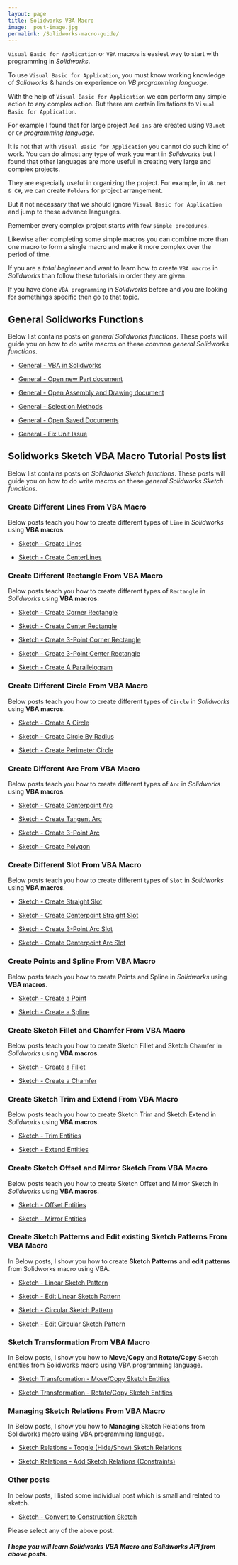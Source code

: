 ```yaml
---
layout: page
title: Solidworks VBA Macro
image:  post-image.jpg
permalink: /Solidworks-macro-guide/
---
```


`Visual Basic for Application` or `VBA` macros is easiest way to start with programming in *Solidworks*. 

To use `Visual Basic for Application`, you must know working knowledge of *Solidworks* & hands on experience on *VB programming language*.

With the help of `Visual Basic for Application` we can perform any simple action to any complex action. 
But there are certain limitations to `Visual Basic for Application`. 

For example I found that for large project `Add-ins` are created using `VB.net` or `C#` *programming language*. 

It is not that with `Visual Basic for Application` you cannot do such kind of work. You can do almost any type of work you want in *Solidworks* but I found that other languages are more useful in creating very large and complex projects. 

They are especially useful in organizing the project. For example, in `VB.net & C#`, we can create `Folders` for project arrangement.

But it not necessary that we should ignore `Visual Basic for Application` and jump to these advance languages. 

Remember every complex project starts with few `simple procedures`. 

Likewise after completing some simple macros you can combine more than one macro to form a single macro and make it more complex over the period of time.

If you are a *total begineer* and want to learn how to create `VBA macros` in *Solidworks* than follow these tutorials in order they are given.

If you have done `VBA programming` in *Solidworks* before and you are looking for somethings specific then go to that topic.

## General Solidworks Functions

Below list contains posts on *general Solidworks functions*. These posts will guide you on how to do write macros on these *common general Solidworks functions*.

* [General - VBA in Solidworks](/solidworks-macro/vba-in-solidworks)

* [General - Open new Part document](/solidworks-macro/open-new-document)

* [General - Open Assembly and Drawing document](/solidworks-macro/open-assembly-and-drawing)

* [General - Selection Methods](/solidworks-macro/select-plane-from-tree)

* [General - Open Saved Documents](/solidworks-macro/open-saved-document)

* [General - Fix Unit Issue](/solidworks-macro/unit-correction)

## Solidworks Sketch VBA Macro Tutorial Posts list

Below list contains posts on *Solidworks Sketch functions*. These posts will guide you on how to do write macros on these *general Solidworks Sketch functions*.

### Create Different Lines From VBA Macro

Below posts teach you how to create different types of `Line` in *Solidworks* using **VBA macros**.

* [Sketch - Create Lines](/solidworks-macro/sketch-create-line)

* [Sketch - Create CenterLines](/solidworks-macro/sketch-create-centerline)

### Create Different Rectangle From VBA Macro

Below posts teach you how to create different types of `Rectangle` in *Solidworks* using **VBA macros**.

* [Sketch - Create Corner Rectangle](/solidworks-macro/create-corner-rectangle)

* [Sketch - Create Center Rectangle](/solidworks-macro/create-center-rectangle)

* [Sketch - Create 3-Point Corner Rectangle](/solidworks-macro/create-3point-corner-rectangle)

* [Sketch - Create 3-Point Center Rectangle](/solidworks-macro/create-3point-center-rectangle)

* [Sketch - Create A Parallelogram](/solidworks-macro/create-parallelogram)

### Create Different Circle From VBA Macro

Below posts teach you how to create different types of `Circle` in *Solidworks* using **VBA macros**.

* [Sketch - Create A Circle](/solidworks-macro/create-circle)

* [Sketch - Create Circle By Radius](/solidworks-macro/create-circle-by-radius)

* [Sketch - Create Perimeter Circle](/solidworks-macro/create-perimeter-circle)

### Create Different Arc From VBA Macro

Below posts teach you how to create different types of `Arc` in *Solidworks* using **VBA macros**.

* [Sketch - Create Centerpoint Arc](/solidworks-macro/create-centerpoint-arc)

* [Sketch - Create Tangent Arc](/solidworks-macro/create-tangent-arc)

* [Sketch - Create 3-Point Arc](/solidworks-macro/create-3point-arc)

* [Sketch - Create Polygon](/solidworks-macro/create-polygon)

### Create Different Slot From VBA Macro

Below posts teach you how to create different types of `Slot` in *Solidworks* using **VBA macros**.

* [Sketch - Create Straight Slot](/solidworks-macro/create-straight-slot)

* [Sketch - Create Centerpoint Straight Slot](/solidworks-macro/create-centerpoint-straight-slot)

* [Sketch - Create 3-Point Arc Slot](/solidworks-macro/create-3point-arc-slot)

* [Sketch - Create Centerpoint Arc Slot](/solidworks-macro/create-centerpoint-arc-slot)

### Create Points and Spline From VBA Macro

Below posts teach you how to create Points and Spline in *Solidworks* using **VBA macros**.

* [Sketch - Create a Point](/solidworks-macro/create-point)

* [Sketch - Create a Spline](/solidworks-macro/create-spline)

### Create Sketch Fillet and Chamfer From VBA Macro

Below posts teach you how to create Sketch Fillet and Sketch Chamfer in *Solidworks* using **VBA macros**.

* [Sketch - Create a Fillet](/solidworks-macro/create-fillet)

* [Sketch - Create a Chamfer](/solidworks-macro/create-chamfer)

### Create Sketch Trim and Extend From VBA Macro

Below posts teach you how to create Sketch Trim and Sketch Extend in *Solidworks* using **VBA macros**.

* [Sketch - Trim Entities](/solidworks-macro/trim-entities)

* [Sketch - Extend Entities](/solidworks-macro/extend-entities)

### Create Sketch Offset and Mirror Sketch From VBA Macro

Below posts teach you how to create Sketch Offset and Mirror Sketch in *Solidworks* using **VBA macros**.

* [Sketch - Offset Entities](/solidworks-macro/offset-entities)

* [Sketch - Mirror Entities](/solidworks-macro/mirror-entities)

### Create Sketch Patterns and Edit existing Sketch Patterns From VBA Macro

In Below posts, I show you how to create **Sketch Patterns** and **edit patterns** from Solidworks macro using VBA.

* [Sketch - Linear Sketch Pattern](/solidworks-macro/linear-skech-pattern)

* [Sketch - Edit Linear Sketch Pattern](/solidworks-macro/edit-linear-skech-pattern)

* [Sketch - Circular Sketch Pattern](/solidworks-macro/circular-skech-pattern)

* [Sketch - Edit Circular Sketch Pattern](/solidworks-macro/edit-circular-skech-pattern)

### Sketch Transformation From VBA Macro

In Below posts, I show you how to **Move/Copy** and **Rotate/Copy** Sketch entities from Solidworks macro using VBA programming language.

* [Sketch Transformation - Move/Copy Sketch Entities](/solidworks-macro/move-copy-sketch-entities)

* [Sketch Transformation - Rotate/Copy Sketch Entities](/solidworks-macro/rotate-copy-sketch-entities)

### Managing Sketch Relations From VBA Macro

In Below posts, I show you how to **Managing** Sketch Relations from Solidworks macro using VBA programming language.

* [Sketch Relations - Toggle (Hide/Show) Sketch Relations](/solidworks-macro/toggle-display-sketch-relation)

* [Sketch Relations - Add Sketch Relations (Constraints)](/solidworks-macro/add-sketch-relations)

### Other posts

In below posts, I listed some individual post which is small and related to sketch.

* [Sketch - Convert to Construction Sketch](/solidworks-macro/convert-to-construction-sketch-segment)

Please select any of the above post.

##### I hope you will learn Solidworks VBA Macro and Solidworks API from above posts.